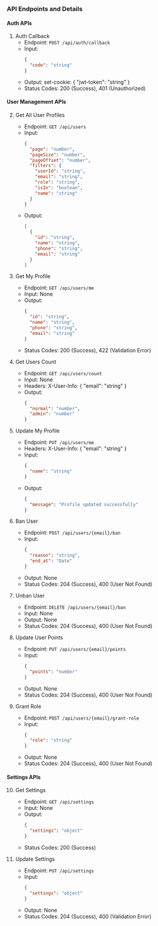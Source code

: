 ### API Endpoints and Details

#### Auth APIs

1. Auth Callback  
   - Endpoint: `POST /api/auth/callback`  
   - Input:  
     ```json
     {
       "code": "string"
     }
     ```  
   - Output:  set-cookie: { "jwt-token": "string" }
   - Status Codes: 200 (Success), 401 (Unauthorized)  

#### User Management APIs

2. Get All User Profiles  
   - Endpoint: `GET /api/users`  
   - Input:  
     ```json
     {
       "page": "number",
       "pageSize": "number",
       "pageOffset": "number",
       "filters": {
         "userId": "string",
         "email": "string",
         "role": "string",
         "isIn": "boolean",
         "name": "string"
       }
     }
     ```  
   - Output:  
     ```json
     [
       {
         "id": "string",
         "name": "string",
         "phone": "string",
         "email": "string"
       }
     ]
     ```  

3. Get My Profile  
   - Endpoint: `GET /api/users/me`  
   - Input: None  
   - Output:  
     ```json
     {
       "id": "string",
       "name": "string",
       "phone": "string",
       "email": "string"
     }
     ```  
   - Status Codes: 200 (Success), 422 (Validation Error)  

4. Get Users Count  
   - Endpoint: `GET /api/users/count`  
   - Input: None  
   - Headers: X-User-Info: { "email": "string" }
   - Output:  
     ```json
     {
       "normal": "number",
       "admin": "number"
     }
     ```  

5. Update My Profile  
   - Endpoint: `PUT /api/users/me`  
   - Headers: X-User-Info: { "email": "string" }
   - Input:  
     ```json
     {
       "name": "string"
     }
     ```  
   - Output:  
     ```json
     {
       "message": "Profile updated successfully"
     }
     ```  

6. Ban User  
   - Endpoint: `POST /api/users/{email}/ban`  
   - Input:  
     ```json
     {
       "reason": "string",
       "end_at": "Date"
     }
     ```  
   - Output: None  
   - Status Codes: 204 (Success), 400 (User Not Found)  

7. Unban User  
   - Endpoint: `DELETE /api/users/{email}/ban`  
   - Input: None  
   - Output: None  
   - Status Codes: 204 (Success), 400 (User Not Found)  

8. Update User Points  
   - Endpoint: `PUT /api/users/{email}/points`  
   - Input:  
     ```json
     {
       "points": "number"
     }
     ```  
   - Output: None  
   - Status Codes: 204 (Success), 400 (User Not Found)  

9. Grant Role  
   - Endpoint: `POST /api/users/{email}/grant-role`  
   - Input:  
     ```json
     {
       "role": "string"
     }
     ```  
   - Output: None  
   - Status Codes: 204 (Success), 400 (User Not Found)  

#### Settings APIs
10. Get Settings  
    - Endpoint: `GET /api/settings`  
    - Input: None  
    - Output:  
      ```json
      {
        "settings": "object"
      }
      ```  
    - Status Codes: 200 (Success)  

11. Update Settings  
    - Endpoint: `PUT /api/settings`  
    - Input:  
      ```json
      {
        "settings": "object"
      }
      ```  
    - Output: None  
    - Status Codes: 204 (Success), 400 (Validation Error)  
